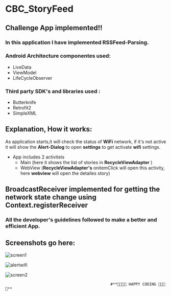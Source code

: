# CBC_StoryFeed
## Challenge App implemented!!
### In this application I have implemented **RSSFeed-Parsing.** 
### Android Architecture componentes used:
* LiveData
* ViewModel
* LifeCycleObserver
### Third party SDK's and libraries used : 
* Butterknife
* Retrofit2
* SimpleXML
## Explanation, How it works:
As application starts,it will check the status of **WiFi** network, if it's not active it will show the 
**Alert-Dialog** to open **settings** to get activate **wifi** settings.
* App includes 2 activiteis
   * Main (here it shows the list of stories in **RecycleViewAdapter** )
   * WebView (**RecycleViewAdapter's** onitemClick will open this activity, here **webview** will open the detailes story)
## BroadcastReceiver implemented for getting the **network state change** using **Context.registerReceiver**

### All the developer's guidelines followed to make a better and efficient App.

## Screenshots go here:

![screen1](https://user-images.githubusercontent.com/8358882/45258944-f3655600-b38f-11e8-96ff-8a3be92b3546.png)

![alertwifi](https://user-images.githubusercontent.com/8358882/45258950-14c64200-b390-11e8-816c-b3fa72a395ef.png)

![screen2](https://user-images.githubusercontent.com/8358882/45258951-14c64200-b390-11e8-8e19-f998b3f66d50.png)


                                                  #**🙂🙂🙂🙂 HAPPY CODING 🙂🙂🙂🙂** 
